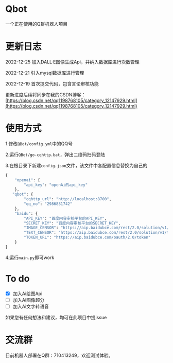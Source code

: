 # Qbot
一个正在使用的Q群机器人项目

# 更新日志

2022-12-25
加入DALL·E图像生成Api，并纳入数据库进行次数管理

2022-12-21
引入mysql数据库进行管理

2022-12-19 
首次提交代码，包含言论审核功能

更新进度后续将同步在我的CSDN博客：[https://blog.csdn.net/qq1198768105/category_12147929.html](https://blog.csdn.net/qq1198768105/category_12147929.html)

# 使用方式
1.修改`QBot/config.yml`中的QQ号

2.运行`QBot/go-cqhttp.bat`，弹出二维码扫码登陆

3.在根目录下新建`config.json`文件，该文件中各配置信息替换为自己的

```python
{
    "openai": {
        "api_key": "openAi的api_key"
    },
   "qbot": {
        "cqhttp_url": "http://localhost:8700",
        "qq_no": "2986831742"
    },
    "baidu": {
        "API_KEY": "百度内容审核平台的API_KEY",
        "SECRET_KEY": "百度内容审核平台的SECRET_KEY",
        "IMAGE_CENSOR": "https://aip.baidubce.com/rest/2.0/solution/v1/img_censor/v2/user_defined",
        "TEXT_CENSOR": "https://aip.baidubce.com/rest/2.0/solution/v1/text_censor/v2/user_defined",
        "TOKEN_URL": "https://aip.baidubce.com/oauth/2.0/token"
    }
}
```

4.运行`main.py`即可work


# To do
 - [x] 加入Ai绘图Api
 - [ ] 加入Ai图像超分
 - [ ] 加入Ai文字转语音

如果您有任何想法和建议，均可在此项目中提issue

# 交流群
目前机器人部署在Q群：710413249，欢迎测试体验。




